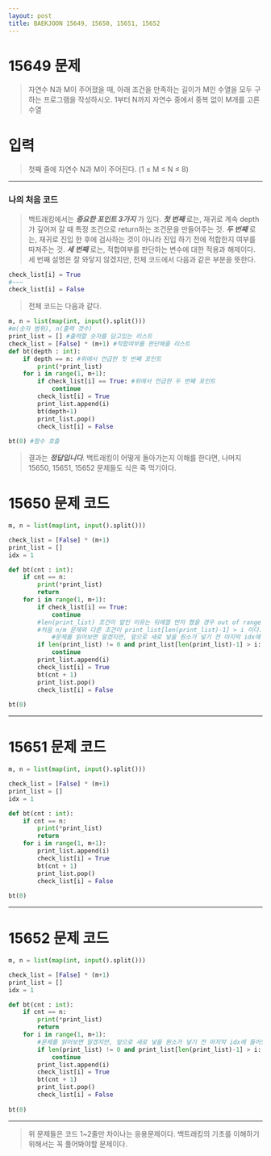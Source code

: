 ```yaml
---
layout: post
title: BAEKJOON 15649, 15650, 15651, 15652
---
```


# 15649 문제
> 자연수 N과 M이 주어졌을 때, 아래 조건을 만족하는 길이가 M인 수열을 모두 구하는 프로그램을 작성하시오.
1부터 N까지 자연수 중에서 중복 없이 M개를 고른 수열

# 입력
> 첫째 줄에 자연수 N과 M이 주어진다. (1 ≤ M ≤ N ≤ 8)

-----
### 나의 처음 코드

> 백트래킹에서는 ***중요한 포인트 3가지*** 가 있다. ***첫 번째*** 로는, 재귀로 계속 depth가 깊어져 갈 때 특정 조건으로 return하는 조건문을 만들어주는 것. ***두 번째*** 로는, 재귀로 진입 한 후에 검사하는 것이 아니라 진입 하기 전에 적합한지 여부를 따져주는 것. ***세 번째*** 로는, 적합여부를 판단하는 변수에 대한 적용과 해제이다. 세 번째 설명은 잘 와닿지 않겠지만, 전체 코드에서 다음과 같은 부분을 뜻한다.
~~~python
check_list[i] = True
#~~~
check_list[i] = False
~~~

>전체 코드는 다음과 같다.

~~~python
m, n = list(map(int, input().split()))
#m(숫자 범위), n(출력 갯수)
print_list = [] #출력할 숫자를 담고있는 리스트
check_list = [False] * (m+1) #적합여부를 판단해줄 리스트
def bt(depth : int):
    if depth == n: #위에서 언급한 첫 번째 포인트 
        print(*print_list)
    for i in range(1, m+1):
        if check_list[i] == True: #위에서 언급한 두 번째 포인트
            continue
        check_list[i] = True
        print_list.append(i)
        bt(depth+1)
        print_list.pop()
        check_list[i] = False
        
bt(0) #함수 호출
~~~
> 결과는 ***정답입니다***. 백트래킹이 어떻게 돌아가는지 이해를 한다면, 나머지 15650, 15651, 15652 문제들도 식은 죽 먹기이다.

# 15650 문제 코드
~~~python
m, n = list(map(int, input().split()))

check_list = [False] * (m+1)
print_list = []
idx = 1

def bt(cnt : int):
    if cnt == n:
        print(*print_list)
        return
    for i in range(1, m+1):
        if check_list[i] == True:
            continue
        #len(print_list) 조건이 앞인 이유는 뒤에껄 먼저 했을 경우 out of range error 가 난다.
        #처음 n/m 문제와 다른 조건이 print_list[len(print_list)-1] > i 이다.
            #문제를 읽어보면 알겠지만, 앞으로 새로 넣을 원소가 넣기 전 마지막 idx에 들어있는 값보다 크면 안된다.
        if len(print_list) != 0 and print_list[len(print_list)-1] > i: 
            continue
        print_list.append(i)
        check_list[i] = True
        bt(cnt + 1)
        print_list.pop()
        check_list[i] = False
    
bt(0)
~~~
-----
# 15651 문제 코드
~~~python
m, n = list(map(int, input().split()))

check_list = [False] * (m+1)
print_list = []
idx = 1

def bt(cnt : int):
    if cnt == n:
        print(*print_list)
        return
    for i in range(1, m+1):
        print_list.append(i)
        check_list[i] = True
        bt(cnt + 1)
        print_list.pop()
        check_list[i] = False
    
bt(0)
~~~
-----
# 15652 문제 코드
~~~python
m, n = list(map(int, input().split()))

check_list = [False] * (m+1)
print_list = []
idx = 1

def bt(cnt : int):
    if cnt == n:
        print(*print_list)
        return
    for i in range(1, m+1):
        #문제를 읽어보면 알겠지만, 앞으로 새로 넣을 원소가 넣기 전 마지막 idx에 들어있는 값보다 크면 안된다.
        if len(print_list) != 0 and print_list[len(print_list)-1] > i: 
            continue
        print_list.append(i)
        check_list[i] = True
        bt(cnt + 1)
        print_list.pop()
        check_list[i] = False
    
bt(0)
~~~
-----
> 위 문제들은 코드 1~2줄만 차이나는 응용문제이다. 백트래킹의 기초를 이해하기 위해서는 꼭 풀어봐야할 문제이다.

